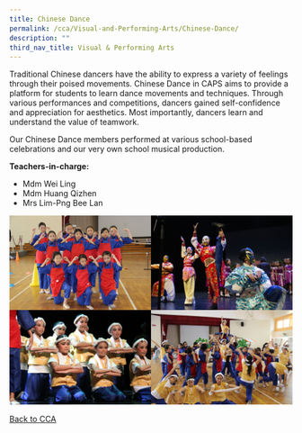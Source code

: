 ```yaml
---
title: Chinese Dance
permalink: /cca/Visual-and-Performing-Arts/Chinese-Dance/
description: ""
third_nav_title: Visual & Performing Arts
---
```

Traditional Chinese dancers have the ability to express a variety of feelings through their poised movements. Chinese Dance in CAPS aims to provide a platform for students to learn dance movements and techniques. Through various performances and competitions, dancers gained self-confidence and appreciation for aesthetics. Most importantly, dancers learn and understand the value of teamwork.

  

Our Chinese Dance members performed at various school-based celebrations and our very own school musical production.

  

**Teachers-in-charge:**
* Mdm Wei Ling
* Mdm Huang Qizhen
* Mrs Lim-Png Bee Lan


<img src="/images/Chinese%20Dance%201%20ok.jpeg" 
     style="width:50%;float:left"><img src="/images/IMG_0067.jpeg" 
     style="width:50%;float:left">
<img src="/images/IMG_0150.jpeg" 
     style="width:50%;float:left"><img src="/images/IMG_8524.jpeg" 
     style="width:50%">
		 
[Back to CCA](/caps-experience/Social-Moral-Emotional/Co-Curricular-Activities-CCA/)